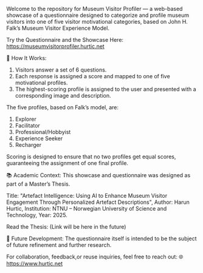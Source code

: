 Welcome to the repository for Museum Visitor Profiler — a web-based showcase of a questionnaire designed to categorize and profile museum visitors into one of five visitor motivational categories, based on John H. Falk’s Museum Visitor Experience Model.

Try the Questionnaire and the Showcase Here:
https://museumvisitorprofiler.hurtic.net

🧠 How It Works:
1. Visitors answer a set of 6 questions.
2. Each response is assigned a score and mapped to one of five motivational profiles.
3. The highest-scoring profile is assigned to the user and presented with a corresponding image and description.

The five profiles, based on Falk’s model, are:
1. Explorer
2. Facilitator
3. Professional/Hobbyist
4. Experience Seeker
5. Recharger
   
Scoring is designed to ensure that no two profiles get equal scores, guaranteeing the assignment of one final profile.

📚 Academic Context:
This showcase and questionnaire was designed as part of a Master’s Thesis.

Title: "Artefact Intelligence: Using AI to Enhance Museum Visitor Engagement Through Personalized Artefact Descriptions", Author: Harun Hurtic, Institution: NTNU – Norwegian University of Science and Technology, Year: 2025.

Read the Thesis: (Link will be here in the future)

🔬 Future Development:
The questionnaire itself is intended to be the subject of future refinement and further research. 

For collaboration, feedback,or reuse inquiries, feel free to reach out:
🌐 https://www.hurtic.net
